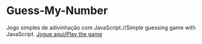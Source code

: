 # Guess-My-Number
Jogo simples de adivinhação com JavaScript.//Simple guessing game with JavaScript.
[Jogue aqui/Play the game](https://tabataramos.github.io/Guess-My-Number/)
